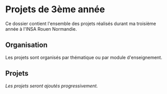 # Projets de 3ème année

Ce dossier contient l'ensemble des projets réalisés durant ma troisième année à l'INSA Rouen Normandie.

## Organisation

Les projets sont organisés par thématique ou par module d'enseignement.

## Projets

_Les projets seront ajoutés progressivement._
